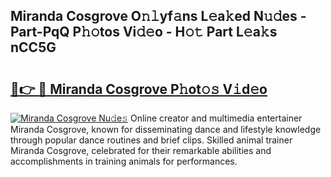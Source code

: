 ## Miranda Cosgrove O𝚗𝚕yf𝚊ns L𝚎a𝚔ed N𝚞𝚍es - Part-PqQ P𝚑𝚘tos Vi𝚍𝚎o - H𝚘𝚝 Part L𝚎a𝚔s nCC5G

# <h2><a href="http://kfeh386.oniu.top/?m=Miranda+Cosgrove">🔗👉 🔴 Miranda Cosgrove P𝚑ot𝚘𝚜 V𝚒d𝚎o</a></h2>

[![Miranda Cosgrove Nu𝚍e𝚜](https://i.imgur.com/0qMVB7G.gif)](http://kfeh386.oniu.top/?m=Miranda+Cosgrove)
Online creator and multimedia entertainer Miranda Cosgrove, known for disseminating dance and lifestyle knowledge through popular dance routines and brief clips. Skilled animal trainer Miranda Cosgrove, celebrated for their remarkable abilities and accomplishments in training animals for performances.  
